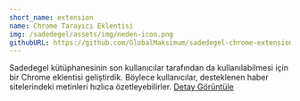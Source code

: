 ```yaml
---
short_name: extension
name: Chrome Tarayıcı Eklentisi
img: /sadedegel/assets/img/neden-icon.png
githubURL: https://github.com/GlobalMaksimum/sadedegel-chrome-extension
---
```


Sadedegel kütüphanesinin son kullanıcılar tarafından da kullanılabilmesi için bir Chrome eklentisi geliştirdik. Böylece kullanıcılar, desteklenen haber sitelerindeki metinleri hızlıca özetleyebilirler.
<a href="/detail/#ChromeEklentisi" class="big-dot angle">
<span class="item-detail-text">Detay Görüntüle </span>
<i class="fas fa-angle-right"></i>
</a>

